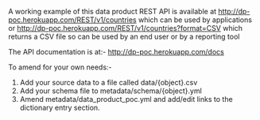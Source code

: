 A working example of this data product REST API is available
at http://dp-poc.herokuapp.com/REST/v1/countries
which can be used by applications 
or http://dp-poc.herokuapp.com/REST/v1/countries?format=CSV 
which returns a CSV file so can be used by an end user or by a reporting tool

The API documentation is at:- http://dp-poc.herokuapp.com/docs

To amend for your own needs:-
1. Add your source data to a file called data/{object}.csv
2. Add your schema file to metadata/schema/{object}.yml
3. Amend metadata/data_product_poc.yml and add/edit links to the dictionary entry section.


